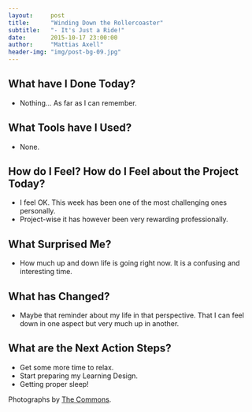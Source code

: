 ```yaml
---
layout:     post
title:      "Winding Down the Rollercoaster"
subtitle:   "- It's Just a Ride!"
date:       2015-10-17 23:00:00
author:     "Mattias Axell"
header-img: "img/post-bg-09.jpg"
---
```


<h2 class="section-heading">What have I Done Today?</h2>

- Nothing... As far as I can remember.

<h2 class="section-heading">What Tools have I Used?</h2>

- None.

<h2 class="section-heading">How do I Feel? How do I Feel about the Project Today?</h2>

- I feel OK. This week has been one of the most challenging ones personally. 
- Project-wise it has however been very rewarding professionally.

<h2 class="section-heading">What Surprised Me?</h2>

- How much up and down life is going right now. It is a confusing and interesting time.

<h2 class="section-heading">What has Changed?</h2>

- Maybe that reminder about my life in that perspective. That I can feel down in one aspect but very much up in another.

<h2 class="section-heading">What are the Next Action Steps?</h2>

- Get some more time to relax.
- Start preparing my Learning Design.
- Getting proper sleep!

Photographs by <a href="https://www.flickr.com/commons">The Commons</a>.

